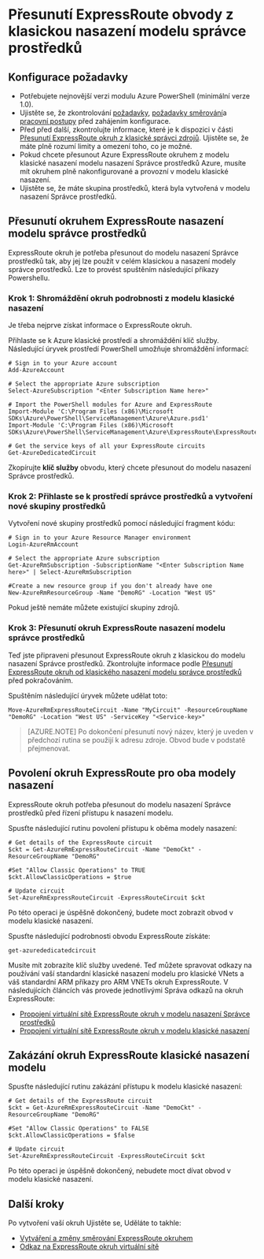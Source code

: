 <properties
   pageTitle="Přesouvat ExpressRoute obvody klasické správci zdrojů | Microsoft Azure"
   description="Tato stránka popisuje, jak přesunout klasické okruh nasazení modelu správce prostředků."
   documentationCenter="na"
   services="expressroute"
   authors="ganesr"
   manager="carmonm"
   editor=""
   tags="azure-resource-manager"/>
<tags
   ms.service="expressroute"
   ms.devlang="na"
   ms.topic="article"
   ms.tgt_pltfrm="na"
   ms.workload="infrastructure-services"
   ms.date="10/10/2016"
   ms.author="ganesr"/>


# <a name="move-expressroute-circuits-from-the-classic-to-the-resource-manager-deployment-model"></a>Přesunutí ExpressRoute obvody z klasickou nasazení modelu správce prostředků

## <a name="configuration-prerequisites"></a>Konfigurace požadavky

- Potřebujete nejnovější verzi modulu Azure PowerShell (minimální verze 1.0).
- Ujistěte se, že zkontrolování [požadavky](expressroute-prerequisites.md), [požadavky směrování](expressroute-routing.md)a [pracovní postupy](expressroute-workflows.md) před zahájením konfigurace.
- Před před další, zkontrolujte informace, které je k dispozici v části [Přesunutí ExpressRoute okruh z klasické správci zdrojů](expressroute-move.md). Ujistěte se, že máte plně rozumí limity a omezení toho, co je možné.
- Pokud chcete přesunout Azure ExpressRoute okruhem z modelu klasické nasazení modelu nasazení Správce prostředků Azure, musíte mít okruhem plně nakonfigurované a provozní v modelu klasické nasazení.
- Ujistěte se, že máte skupina prostředků, která byla vytvořená v modelu nasazení Správce prostředků.

## <a name="move-the-expressroute-circuit-to-the-resource-manager-deployment-model"></a>Přesunutí okruhem ExpressRoute nasazení modelu správce prostředků

ExpressRoute okruh je potřeba přesunout do modelu nasazení Správce prostředků tak, aby jej lze použít v celém klasickou a nasazení modely správce prostředků. Lze to provést spuštěním následující příkazy Powershellu.

### <a name="step-1-gather-circuit-details-from-the-classic-deployment-model"></a>Krok 1: Shromáždění okruh podrobnosti z modelu klasické nasazení

Je třeba nejprve získat informace o ExpressRoute okruh.

Přihlaste se k Azure klasické prostředí a shromáždění klíč služby. Následující úryvek prostředí PowerShell umožňuje shromáždění informací:

    # Sign in to your Azure account
    Add-AzureAccount

    # Select the appropriate Azure subscription
    Select-AzureSubscription "<Enter Subscription Name here>"

    # Import the PowerShell modules for Azure and ExpressRoute
    Import-Module 'C:\Program Files (x86)\Microsoft SDKs\Azure\PowerShell\ServiceManagement\Azure\Azure.psd1'
    Import-Module 'C:\Program Files (x86)\Microsoft SDKs\Azure\PowerShell\ServiceManagement\Azure\ExpressRoute\ExpressRoute.psd1'

    # Get the service keys of all your ExpressRoute circuits
    Get-AzureDedicatedCircuit

Zkopírujte **klíč služby** obvodu, který chcete přesunout do modelu nasazení Správce prostředků.

### <a name="step-2-sign-in-to-the-resource-manager-environment-and-create-a-new-resource-group"></a>Krok 2: Přihlaste se k prostředí správce prostředků a vytvoření nové skupiny prostředků

Vytvoření nové skupiny prostředků pomocí následující fragment kódu:

    # Sign in to your Azure Resource Manager environment
    Login-AzureRmAccount

    # Select the appropriate Azure subscription
    Get-AzureRmSubscription -SubscriptionName "<Enter Subscription Name here>" | Select-AzureRmSubscription

    #Create a new resource group if you don't already have one
    New-AzureRmResourceGroup -Name "DemoRG" -Location "West US"

Pokud ještě nemáte můžete existující skupiny zdrojů.

### <a name="step-3-move-the-expressroute-circuit-to-the-resource-manager-deployment-model"></a>Krok 3: Přesunutí okruh ExpressRoute nasazení modelu správce prostředků

Teď jste připraveni přesunout ExpressRoute okruh z klasickou do modelu nasazení Správce prostředků. Zkontrolujte informace podle [Přesunutí ExpressRoute okruh od klasického nasazení modelu správce prostředků](expressroute-move.md) před pokračováním.

Spuštěním následující úryvek můžete udělat toto:

    Move-AzureRmExpressRouteCircuit -Name "MyCircuit" -ResourceGroupName "DemoRG" -Location "West US" -ServiceKey "<Service-key>"

>[AZURE.NOTE] Po dokončení přesunutí nový název, který je uveden v předchozí rutina se použijí k adresu zdroje. Obvod bude v podstatě přejmenovat.

## <a name="enable-an-expressroute-circuit-for-both-deployment-models"></a>Povolení okruh ExpressRoute pro oba modely nasazení

ExpressRoute okruh potřeba přesunout do modelu nasazení Správce prostředků před řízení přístupu k nasazení modelu.

Spusťte následující rutinu povolení přístupu k oběma modely nasazení:

    # Get details of the ExpressRoute circuit
    $ckt = Get-AzureRmExpressRouteCircuit -Name "DemoCkt" -ResourceGroupName "DemoRG"

    #Set "Allow Classic Operations" to TRUE
    $ckt.AllowClassicOperations = $true

    # Update circuit
    Set-AzureRmExpressRouteCircuit -ExpressRouteCircuit $ckt

Po této operaci je úspěšně dokončený, budete moct zobrazit obvod v modelu klasické nasazení.

Spusťte následující podrobnosti obvodu ExpressRoute získáte:

    get-azurededicatedcircuit

Musíte mít zobrazíte klíč služby uvedené. Teď můžete spravovat odkazy na používání vaší standardní klasické nasazení modelu pro klasické VNets a váš standardní ARM příkazy pro ARM VNETs okruh ExpressRoute. V následujících článcích vás provede jednotlivými Správa odkazů na okruh ExpressRoute:

- [Propojení virtuální sítě ExpressRoute okruh v modelu nasazení Správce prostředků](expressroute-howto-linkvnet-arm.md)
- [Propojení virtuální sítě ExpressRoute okruh v modelu klasické nasazení](expressroute-howto-linkvnet-classic.md)


## <a name="disable-the-expressroute-circuit-to-the-classic-deployment-model"></a>Zakázání okruh ExpressRoute klasické nasazení modelu

Spusťte následující rutinu zakázání přístupu k modelu klasické nasazení:

    # Get details of the ExpressRoute circuit
    $ckt = Get-AzureRmExpressRouteCircuit -Name "DemoCkt" -ResourceGroupName "DemoRG"

    #Set "Allow Classic Operations" to FALSE
    $ckt.AllowClassicOperations = $false

    # Update circuit
    Set-AzureRmExpressRouteCircuit -ExpressRouteCircuit $ckt

Po této operaci je úspěšně dokončený, nebudete moct dívat obvod v modelu klasické nasazení.

## <a name="next-steps"></a>Další kroky

Po vytvoření vaší okruh Ujistěte se, Uděláte to takhle:

- [Vytváření a změny směrování ExpressRoute okruhem](expressroute-howto-routing-arm.md)
- [Odkaz na ExpressRoute okruh virtuální sítě](expressroute-howto-linkvnet-arm.md)

